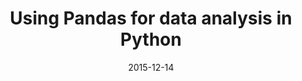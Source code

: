 ---
title: Using Pandas for data analysis in Python
text: Learn how to use dataframes in Python!
location: Simon Fraser University, Burnaby Campus, Library Research Commons
link: https://github.com/ttimbers/studyGroup/issues/54
date: 2015-12-14
startTime: 11:30
endTime: 12:30
---
